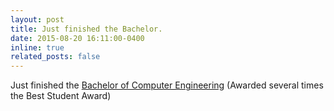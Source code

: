 ```yaml
---
layout: post
title: Just finished the Bachelor.
date: 2015-08-20 16:11:00-0400
inline: true
related_posts: false
---
```


Just finished the <a href="https://www.youtube.com/watch?v=5BzKhZO45WU">Bachelor of Computer Engineering</a> (Awarded several times the Best Student Award)